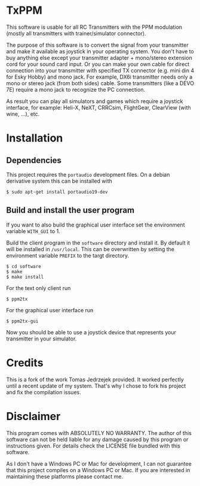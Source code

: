# TxPPM

This software is usable for all RC Transmitters with the PPM modulation
(mostly all transmitters with trainer/simulator connector).

The purpose of this software is to convert the signal from your transmitter
and make it available as joystick in your operating system.
You don't have to buy anything else except your transmitter
adapter + mono/stereo extension cord for your sound card input.
Or you can make your own cable for direct connection into your transmitter
with specified TX connector (e.g. mini din 4 for Esky Hobby) and mono jack.
For example, DX6i transmitter needs only a mono or stereo jack (from both sides) cable. Some transmitters (like a DEVO 7E) require a mono jack to recognize the
PC connection.

As result you can play all simulators and games which require a joystick interface,
for example: Heli-X, NeXT, CRRCsim, FlightGear, ClearView (with wine, ...), etc.

# Installation

## Dependencies

This project requires the `portaudio` development files.
On a debian derivative system this can be installed with
```
$ sudo apt-get install portaudio19-dev
```

## Build and install the user program

If you want to also build the graphical user interface set the environment variable `WITH_GUI` to 1.

Build the client program in the `software` directory and install it. By default
it will be installed in `/usr/local`. This can be overwritten by setting
the environment variable `PREFIX` to the targt directory.

```
$ cd software
$ make
$ make install
```

For the text only client run
```
$ ppm2tx
```

For the graphical user interface run
```
$ ppm2tx-gui
```

Now you should be able to use a joystick device that represents your transmitter in your simulator.

# Credits

This is a fork of the work Tomas Jedrzejek provided. It worked perfectly
until a recent update of my system. That's why I chose to fork his project and fix the compilation issues.

# Disclaimer

This program comes with ABSOLUTELY NO WARRANTY.
The author of this software can not be held liable for any damage caused by this program or instructions given.
For details check the LICENSE file bundled with this software.

As I don't have a Windows PC or Mac for development, I can not guarantee that this
project compiles on a Windows PC or Mac. If you are interested in maintaining these
platforms please contact me.
